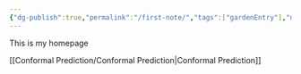 ```yaml
---
{"dg-publish":true,"permalink":"/first-note/","tags":["gardenEntry"],"noteIcon":""}
---
```


This is my homepage

[[Conformal Prediction/Conformal Prediction\|Conformal Prediction]]

